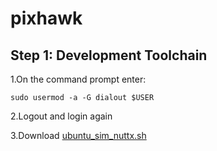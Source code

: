 # pixhawk
## Step 1: Development Toolchain
1.On the command prompt enter:

    sudo usermod -a -G dialout $USER
2.Logout and login again

3.Download [ubuntu_sim_nuttx.sh](https://github.com/Zenkin/pixhawk/blob/master/ubuntu_sim_nuttx.sh)

